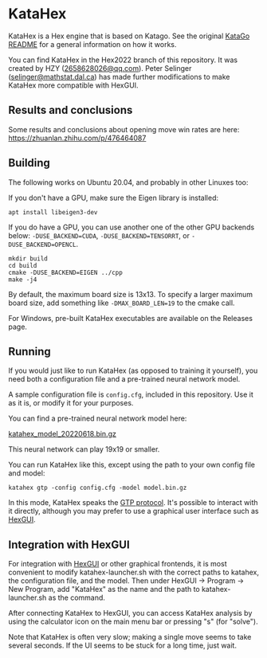 # KataHex

KataHex is a Hex engine that is based on Katago. See the original [KataGo README](https://github.com/lightvector/KataGo#readme) for a general information on how it works.

You can find KataHex in the Hex2022 branch of this repository. It was
created by HZY (<2658628026@qq.com>). Peter Selinger
(<selinger@mathstat.dal.ca>) has made further modifications to make
KataHex more compatible with HexGUI.

## Results and conclusions

Some results and conclusions about opening move win rates are here:
<https://zhuanlan.zhihu.com/p/476464087>

## Building

The following works on Ubuntu 20.04, and probably in other Linuxes too:

If you don't have a GPU, make sure the Eigen library is installed:

    apt install libeigen3-dev

If you do have a GPU, you can use another one of the other GPU
backends below: `-DUSE_BACKEND=CUDA`, `-DUSE_BACKEND=TENSORRT`, or
`-DUSE_BACKEND=OPENCL`.

    mkdir build
    cd build
    cmake -DUSE_BACKEND=EIGEN ../cpp
    make -j4

By default, the maximum board size is 13x13. To specify a larger
maximum board size, add something like `-DMAX_BOARD_LEN=19` to the cmake
call.

For Windows, pre-built KataHex executables are available on the Releases page.

## Running

If you would just like to run KataHex (as opposed to training it
yourself), you need both a configuration file and a pre-trained neural
network model.

A sample configuration file is `config.cfg`, included in this
repository. Use it as it is, or modify it for your purposes.

You can find a pre-trained neural network model here:

[katahex_model_20220618.bin.gz](https://drive.google.com/file/d/1xMvP_75xgo0271nQbmlAJ40rvpKiFTgP/view)

This neural network can play 19x19 or smaller.

You can run KataHex like this, except using the path to your own
config file and model:

    katahex gtp -config config.cfg -model model.bin.gz

In this mode, KataHex speaks the [GTP
protocol](https://www.hexwiki.net/index.php/GTP). It's possible to
interact with it directly, although you may prefer to use a graphical
user interface such as [HexGUI](https://github.com/selinger/hexgui).

## Integration with HexGUI

For integration with [HexGUI](https://github.com/selinger/hexgui) or
other graphical frontends, it is most convenient to modify
katahex-launcher.sh with the correct paths to katahex, the
configuration file, and the model.  Then under HexGUI → Program →
New Program, add "KataHex" as the name and the path to
katahex-launcher.sh as the command.

After connecting KataHex to HexGUI, you can access KataHex analysis by
using the calculator icon on the main menu bar or pressing "s" (for
"solve").

Note that KataHex is often very slow; making a single move seems to
take several seconds. If the UI seems to be stuck for a long time,
just wait.
